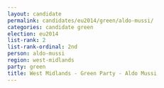 ```yaml
---
layout: candidate
permalink: candidates/eu2014/green/aldo-mussi/
categories: candidate green
election: eu2014
list-rank: 2
list-rank-ordinal: 2nd
person: aldo-mussi
region: west-midlands
party: green
title: West Midlands - Green Party - Aldo Mussi
---
```

